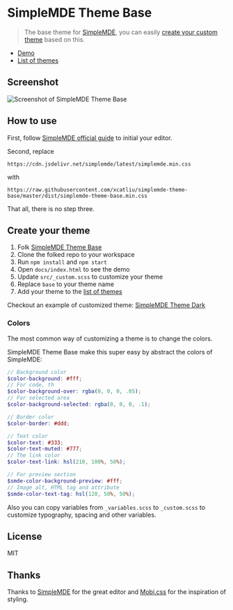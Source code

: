 # SimpleMDE Theme Base

> The base theme for [SimpleMDE](https://simplemde.com/), you can easily [create your custom theme](https://github.com/xcatliu/simplemde-theme-base#create-your-theme) based on this.

- [Demo](http://simplemde-theme-base.xcatliu.com/)
- [List of themes](https://github.com/xcatliu/simplemde-theme-base/wiki/List-of-themes)

## Screenshot

![Screenshot of SimpleMDE Theme Base](docs/simplemde-theme-base)

## How to use

First, follow [SimpleMDE official guide](https://github.com/NextStepWebs/simplemde-markdown-editor#install) to initial your editor.

Second, replace
```
https://cdn.jsdelivr.net/simplemde/latest/simplemde.min.css
```
with
```
https://raw.githubusercontent.com/xcatliu/simplemde-theme-base/master/dist/simplemde-theme-base.min.css
```

That all, there is no step three.

## Create your theme

1. Folk [SimpleMDE Theme Base](https://github.com/xcatliu/simplemde-theme-base)
2. Clone the folked repo to your workspace
3. Run `npm install` and `npm start`
4. Open `docs/index.html` to see the demo
5. Update `src/_custom.scss` to customize your theme
6. Replace `base` to your theme name
7. Add your theme to the [list of themes](https://github.com/xcatliu/simplemde-theme-base/wiki/List-of-themes)

Checkout an example of customized theme: [SimpleMDE Theme Dark](https://github.com/xcatliu/simplemde-theme-dark)

### Colors

The most common way of customizing a theme is to change the colors.

SimpleMDE Theme Base make this super easy by abstract the colors of SimpleMDE:

```scss
// Background color
$color-background: #fff;
// For code, th
$color-background-over: rgba(0, 0, 0, .05);
// For selected area
$color-background-selected: rgba(0, 0, 0, .1);

// Border color
$color-border: #ddd;

// Text color
$color-text: #333;
$color-text-muted: #777;
// The link color
$color-text-link: hsl(210, 100%, 50%);

// For preview section
$smde-color-background-preview: #fff;
// Image alt, HTML tag and attribute
$smde-color-text-tag: hsl(120, 50%, 50%);
```

Also you can copy variables from `_variables.scss` to `_custom.scss` to customize typography, spacing and other variables.

## License

MIT

## Thanks

Thanks to [SimpleMDE](https://github.com/NextStepWebs/simplemde-markdown-editor) for the great editor and [Mobi.css](https://github.com/NextStepWebs/simplemde-markdown-editor) for the inspiration of styling.

